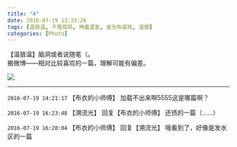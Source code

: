 ```yaml
---
title: "4"
date: 2016-07-19 13:33:26
tags: [温狼温, 千雪孤鸣, 神蛊温皇, 金光布袋戏, 温狼]
categories: [Photo]
---
```


<p dir="ltr"  >【温狼温】脑洞或者说随笔（。<br />搬微博——相对比较喜欢的一篇，理解可能有偏差。</p>

![](https://imglf0.nosdn.127.net/img/dHhjSGozcjA1Mm1Oc0lwV1pDdFhLbWgxbmxldzQ5Y1hCVFQwbjJ0N3R3TDRGdUVMMzZDSktRPT0.jpg)

<!-- more -->

---

`2016-07-19 14:21:17` 【布衣的小师傅】 加载不出来啊5555这是哪篇啊？

`2016-07-19 16:23:48` 【溯流光】 回复【布衣的小师傅】 还债的一篇（……）

`2016-07-19 16:28:04` 【布衣的小师傅】 回复【溯流光】 哦看到了，好像是发水区的一篇
